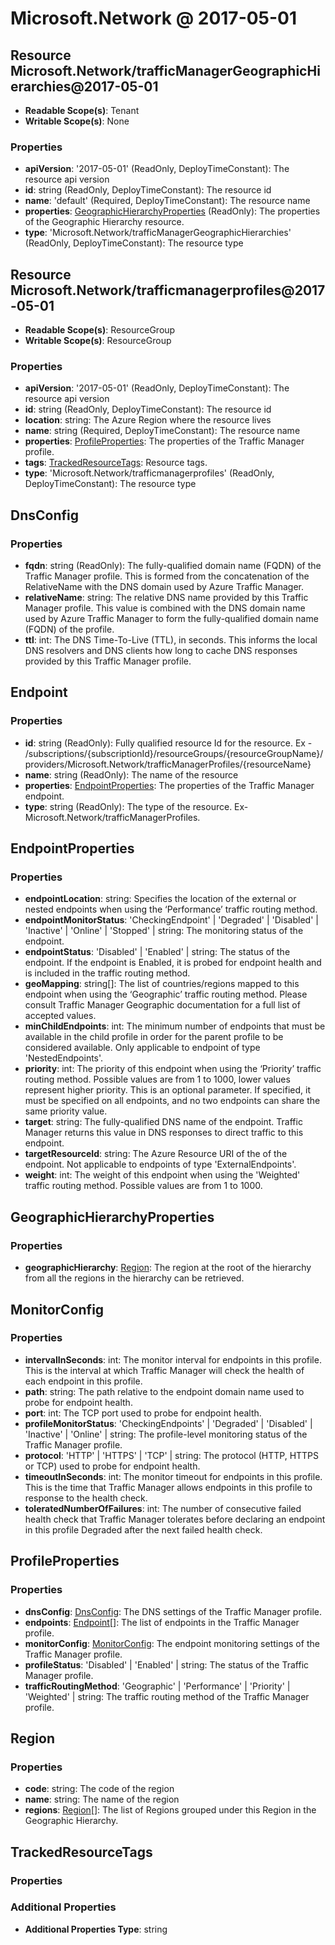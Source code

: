 # Microsoft.Network @ 2017-05-01

## Resource Microsoft.Network/trafficManagerGeographicHierarchies@2017-05-01
* **Readable Scope(s)**: Tenant
* **Writable Scope(s)**: None
### Properties
* **apiVersion**: '2017-05-01' (ReadOnly, DeployTimeConstant): The resource api version
* **id**: string (ReadOnly, DeployTimeConstant): The resource id
* **name**: 'default' (Required, DeployTimeConstant): The resource name
* **properties**: [GeographicHierarchyProperties](#geographichierarchyproperties) (ReadOnly): The properties of the Geographic Hierarchy resource.
* **type**: 'Microsoft.Network/trafficManagerGeographicHierarchies' (ReadOnly, DeployTimeConstant): The resource type

## Resource Microsoft.Network/trafficmanagerprofiles@2017-05-01
* **Readable Scope(s)**: ResourceGroup
* **Writable Scope(s)**: ResourceGroup
### Properties
* **apiVersion**: '2017-05-01' (ReadOnly, DeployTimeConstant): The resource api version
* **id**: string (ReadOnly, DeployTimeConstant): The resource id
* **location**: string: The Azure Region where the resource lives
* **name**: string (Required, DeployTimeConstant): The resource name
* **properties**: [ProfileProperties](#profileproperties): The properties of the Traffic Manager profile.
* **tags**: [TrackedResourceTags](#trackedresourcetags): Resource tags.
* **type**: 'Microsoft.Network/trafficmanagerprofiles' (ReadOnly, DeployTimeConstant): The resource type

## DnsConfig
### Properties
* **fqdn**: string (ReadOnly): The fully-qualified domain name (FQDN) of the Traffic Manager profile. This is formed from the concatenation of the RelativeName with the DNS domain used by Azure Traffic Manager.
* **relativeName**: string: The relative DNS name provided by this Traffic Manager profile. This value is combined with the DNS domain name used by Azure Traffic Manager to form the fully-qualified domain name (FQDN) of the profile.
* **ttl**: int: The DNS Time-To-Live (TTL), in seconds. This informs the local DNS resolvers and DNS clients how long to cache DNS responses provided by this Traffic Manager profile.

## Endpoint
### Properties
* **id**: string (ReadOnly): Fully qualified resource Id for the resource. Ex - /subscriptions/{subscriptionId}/resourceGroups/{resourceGroupName}/providers/Microsoft.Network/trafficManagerProfiles/{resourceName}
* **name**: string (ReadOnly): The name of the resource
* **properties**: [EndpointProperties](#endpointproperties): The properties of the Traffic Manager endpoint.
* **type**: string (ReadOnly): The type of the resource. Ex- Microsoft.Network/trafficManagerProfiles.

## EndpointProperties
### Properties
* **endpointLocation**: string: Specifies the location of the external or nested endpoints when using the ‘Performance’ traffic routing method.
* **endpointMonitorStatus**: 'CheckingEndpoint' | 'Degraded' | 'Disabled' | 'Inactive' | 'Online' | 'Stopped' | string: The monitoring status of the endpoint.
* **endpointStatus**: 'Disabled' | 'Enabled' | string: The status of the endpoint. If the endpoint is Enabled, it is probed for endpoint health and is included in the traffic routing method.
* **geoMapping**: string[]: The list of countries/regions mapped to this endpoint when using the ‘Geographic’ traffic routing method. Please consult Traffic Manager Geographic documentation for a full list of accepted values.
* **minChildEndpoints**: int: The minimum number of endpoints that must be available in the child profile in order for the parent profile to be considered available. Only applicable to endpoint of type 'NestedEndpoints'.
* **priority**: int: The priority of this endpoint when using the ‘Priority’ traffic routing method. Possible values are from 1 to 1000, lower values represent higher priority. This is an optional parameter.  If specified, it must be specified on all endpoints, and no two endpoints can share the same priority value.
* **target**: string: The fully-qualified DNS name of the endpoint. Traffic Manager returns this value in DNS responses to direct traffic to this endpoint.
* **targetResourceId**: string: The Azure Resource URI of the of the endpoint. Not applicable to endpoints of type 'ExternalEndpoints'.
* **weight**: int: The weight of this endpoint when using the 'Weighted' traffic routing method. Possible values are from 1 to 1000.

## GeographicHierarchyProperties
### Properties
* **geographicHierarchy**: [Region](#region): The region at the root of the hierarchy from all the regions in the hierarchy can be retrieved.

## MonitorConfig
### Properties
* **intervalInSeconds**: int: The monitor interval for endpoints in this profile. This is the interval at which Traffic Manager will check the health of each endpoint in this profile.
* **path**: string: The path relative to the endpoint domain name used to probe for endpoint health.
* **port**: int: The TCP port used to probe for endpoint health.
* **profileMonitorStatus**: 'CheckingEndpoints' | 'Degraded' | 'Disabled' | 'Inactive' | 'Online' | string: The profile-level monitoring status of the Traffic Manager profile.
* **protocol**: 'HTTP' | 'HTTPS' | 'TCP' | string: The protocol (HTTP, HTTPS or TCP) used to probe for endpoint health.
* **timeoutInSeconds**: int: The monitor timeout for endpoints in this profile. This is the time that Traffic Manager allows endpoints in this profile to response to the health check.
* **toleratedNumberOfFailures**: int: The number of consecutive failed health check that Traffic Manager tolerates before declaring an endpoint in this profile Degraded after the next failed health check.

## ProfileProperties
### Properties
* **dnsConfig**: [DnsConfig](#dnsconfig): The DNS settings of the Traffic Manager profile.
* **endpoints**: [Endpoint](#endpoint)[]: The list of endpoints in the Traffic Manager profile.
* **monitorConfig**: [MonitorConfig](#monitorconfig): The endpoint monitoring settings of the Traffic Manager profile.
* **profileStatus**: 'Disabled' | 'Enabled' | string: The status of the Traffic Manager profile.
* **trafficRoutingMethod**: 'Geographic' | 'Performance' | 'Priority' | 'Weighted' | string: The traffic routing method of the Traffic Manager profile.

## Region
### Properties
* **code**: string: The code of the region
* **name**: string: The name of the region
* **regions**: [Region](#region)[]: The list of Regions grouped under this Region in the Geographic Hierarchy.

## TrackedResourceTags
### Properties
### Additional Properties
* **Additional Properties Type**: string

